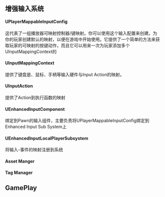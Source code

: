 ## 增强输入系统

#### UPlayerMappableInputConfig

这代表了一组播放器可映射控制器/键映射。你可以使用这个输入配置来创建。为你的玩家创建默认的映射，以便在游戏中开始使用。它提供了一个简单的方法来获取玩家的可映射的按键动作，而且它可以用来一次为玩家添加多个UInputMappingContext的

#### UInputMappingContext

提供了键盘是、鼠标、手柄等输入硬件与Input Action的映射。

#### UInputAction

提供了Action到执行函数的映射

#### UEnhancedInputComponent

绑定到Pawn的输入组件，主要负责将UPlayerMappableInputConfig绑定到Enhanced Input Sub System上

#### UEnhancedInputLocalPlayerSubsystem

将输入-事件的映射注册到系统

#### Asset Manger

#### Tag Manager

## GamePlay
